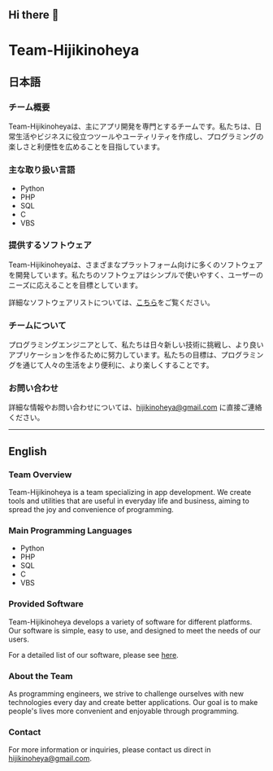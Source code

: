 ## Hi there 👋

<!--

**Here are some ideas to get you started:**

🙋‍♀️ A short introduction - what is your organization all about?
🌈 Contribution guidelines - how can the community get involved?
👩‍💻 Useful resources - where can the community find your docs? Is there anything else the community should know?
🍿 Fun facts - what does your team eat for breakfast?
🧙 Remember, you can do mighty things with the power of [Markdown](https://docs.github.com/github/writing-on-github/getting-started-with-writing-and-formatting-on-github/basic-writing-and-formatting-syntax)
-->
# Team-Hijikinoheya

## 日本語

### チーム概要

Team-Hijikinoheyaは、主にアプリ開発を専門とするチームです。私たちは、日常生活やビジネスに役立つツールやユーティリティを作成し、プログラミングの楽しさと利便性を広めることを目指しています。

### 主な取り扱い言語

- Python
- PHP
- SQL
- C
- VBS

### 提供するソフトウェア

Team-Hijikinoheyaは、さまざまなプラットフォーム向けに多くのソフトウェアを開発しています。私たちのソフトウェアはシンプルで使いやすく、ユーザーのニーズに応えることを目標としています。

詳細なソフトウェアリストについては、[こちら](https://www.vector.co.jp/vpack/browse/person/an063174.html)をご覧ください。

### チームについて

プログラミングエンジニアとして、私たちは日々新しい技術に挑戦し、より良いアプリケーションを作るために努力しています。私たちの目標は、プログラミングを通じて人々の生活をより便利に、より楽しくすることです。

### お問い合わせ

詳細な情報やお問い合わせについては、hijikinoheya@gmail.com に直接ご連絡ください。

---

## English

### Team Overview

Team-Hijikinoheya is a team specializing in app development. We create tools and utilities that are useful in everyday life and business, aiming to spread the joy and convenience of programming.

### Main Programming Languages

- Python
- PHP
- SQL
- C
- VBS

### Provided Software

Team-Hijikinoheya develops a variety of software for different platforms. Our software is simple, easy to use, and designed to meet the needs of our users.

For a detailed list of our software, please see [here](https://www.vector.co.jp/vpack/browse/person/an063174.html).

### About the Team

As programming engineers, we strive to challenge ourselves with new technologies every day and create better applications. Our goal is to make people's lives more convenient and enjoyable through programming.

### Contact

For more information or inquiries, please contact us direct in hijikinoheya@gmail.com.

